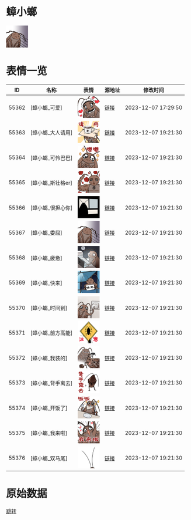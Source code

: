 # 蟑小螂

<img src="./cover.png" height="60" alt="cover" />

# 表情一览

|ID|名称|表情|源地址|修改时间|
|----|----|----|----|----|
|55362|[蟑小螂_可爱]|<img src="./pic/055362_%5B蟑小螂_可爱%5D.png" height="60" alt="可爱"/>|[链接](https://i0.hdslb.com/bfs/garb/b5ca76597202fe93f18e144170d89a5e0f99b1d0.png)|2023-12-07 17:29:50|
|55363|[蟑小螂_大人请用]|<img src="./pic/055363_%5B蟑小螂_大人请用%5D.png" height="60" alt="大人请用"/>|[链接](https://i0.hdslb.com/bfs/garb/99a4943a29b93a27ba04f0071d4aea434c95a0cd.png)|2023-12-07 19:21:30|
|55364|[蟑小螂_可怜巴巴]|<img src="./pic/055364_%5B蟑小螂_可怜巴巴%5D.png" height="60" alt="可怜巴巴"/>|[链接](https://i0.hdslb.com/bfs/garb/79ef805c0b0e47de010ad8a9ea2e0c6e77f29ad9.png)|2023-12-07 19:21:30|
|55365|[蟑小螂_斯壮格er]|<img src="./pic/055365_%5B蟑小螂_斯壮格er%5D.png" height="60" alt="斯壮格er"/>|[链接](https://i0.hdslb.com/bfs/garb/efd3cc7d3ff94fdf3c23ca3a568067c0bf56e9f8.png)|2023-12-07 19:21:30|
|55366|[蟑小螂_很担心你]|<img src="./pic/055366_%5B蟑小螂_很担心你%5D.png" height="60" alt="很担心你"/>|[链接](https://i0.hdslb.com/bfs/garb/a34dea80a3594ba48ccee610dc7ab38ec787033f.png)|2023-12-07 19:21:30|
|55367|[蟑小螂_委屈]|<img src="./pic/055367_%5B蟑小螂_委屈%5D.png" height="60" alt="委屈"/>|[链接](https://i0.hdslb.com/bfs/garb/b50c12192fb96c867f0d624849053338cc797eb1.png)|2023-12-07 19:21:30|
|55368|[蟑小螂_疲惫]|<img src="./pic/055368_%5B蟑小螂_疲惫%5D.png" height="60" alt="疲惫"/>|[链接](https://i0.hdslb.com/bfs/garb/71953fcfd4cad17b6d8a7f8d88b42c14cf65203d.png)|2023-12-07 19:21:30|
|55369|[蟑小螂_快来]|<img src="./pic/055369_%5B蟑小螂_快来%5D.png" height="60" alt="快来"/>|[链接](https://i0.hdslb.com/bfs/garb/a46b719f88041cffe3fc7c72e6f8a857e129c0b5.png)|2023-12-07 19:21:30|
|55370|[蟑小螂_时间到]|<img src="./pic/055370_%5B蟑小螂_时间到%5D.png" height="60" alt="时间到"/>|[链接](https://i0.hdslb.com/bfs/garb/dc14a8111b950ea5d1fff25c7a1629e58cc646a3.png)|2023-12-07 19:21:30|
|55371|[蟑小螂_前方高能]|<img src="./pic/055371_%5B蟑小螂_前方高能%5D.png" height="60" alt="前方高能"/>|[链接](https://i0.hdslb.com/bfs/garb/02b4febc350bb9f89b3380932bc9afdd111ec86c.png)|2023-12-07 19:21:30|
|55372|[蟑小螂_我装的]|<img src="./pic/055372_%5B蟑小螂_我装的%5D.png" height="60" alt="我装的"/>|[链接](https://i0.hdslb.com/bfs/garb/539a2bc4b52a4124290785b4a11037408a52064e.png)|2023-12-07 19:21:30|
|55373|[蟑小螂_背手离去]|<img src="./pic/055373_%5B蟑小螂_背手离去%5D.png" height="60" alt="背手离去"/>|[链接](https://i0.hdslb.com/bfs/garb/c1c940d609cee832bacaf94f4419cbac1baa7378.png)|2023-12-07 19:21:30|
|55374|[蟑小螂_开饭了]|<img src="./pic/055374_%5B蟑小螂_开饭了%5D.png" height="60" alt="开饭了"/>|[链接](https://i0.hdslb.com/bfs/garb/51b6abd059b36809a23ca6681ed9c8e84f868366.png)|2023-12-07 19:21:30|
|55375|[蟑小螂_我来啦]|<img src="./pic/055375_%5B蟑小螂_我来啦%5D.png" height="60" alt="我来啦"/>|[链接](https://i0.hdslb.com/bfs/garb/e778f10fe0afa54e0f86a1bd5047d6627a848edb.png)|2023-12-07 19:21:30|
|55376|[蟑小螂_双马尾]|<img src="./pic/055376_%5B蟑小螂_双马尾%5D.png" height="60" alt="双马尾"/>|[链接](https://i0.hdslb.com/bfs/garb/3e419b8237cb47b650e892d5eee9bdd6193a7e3a.png)|2023-12-07 19:21:30|

# 原始数据

[跳转](./raw.json)

